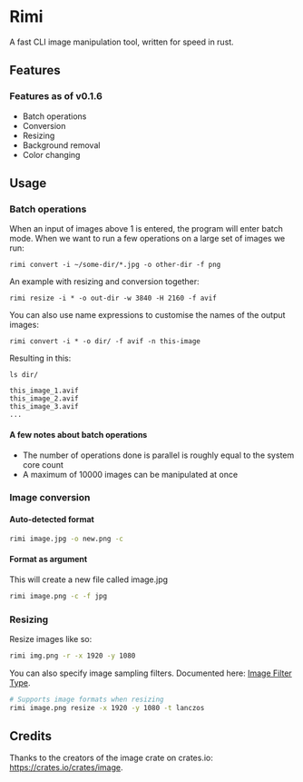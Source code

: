# Rimi

A fast CLI image manipulation tool, written for speed in rust.

## Features

### Features as of v0.1.6

- Batch operations
- Conversion
- Resizing
- Background removal
- Color changing

## Usage

### Batch operations

When an input of images above 1 is entered, the program will enter batch mode.
When we want to run a few operations on a large set of images we run:

```Shell
rimi convert -i ~/some-dir/*.jpg -o other-dir -f png
```

An example with resizing and conversion together:

```Shell
rimi resize -i * -o out-dir -w 3840 -H 2160 -f avif
```

You can also use name expressions to customise the names of the output images:

```Shell
rimi convert -i * -o dir/ -f avif -n this-image
```

Resulting in this:
```Shell
ls dir/

this_image_1.avif
this_image_2.avif
this_image_3.avif
...
```
#### A few notes about batch operations

- The number of operations done is parallel is roughly equal to the system core count
- A maximum of 10000 images can be manipulated at once

### Image conversion

#### Auto-detected format

```bash
rimi image.jpg -o new.png -c
```

#### Format as argument

This will create a new file called image.jpg

```bash
rimi image.png -c -f jpg
```

### Resizing

Resize images like so:

```bash
rimi img.png -r -x 1920 -y 1080
```

You can also specify image sampling filters. Documented here:
[Image Filter Type](https://docs.rs/image/0.25.5/image/imageops/enum.FilterType.html).

```bash
# Supports image formats when resizing
rimi image.png resize -x 1920 -y 1080 -t lanczos
```

## Credits

Thanks to the creators of the image crate on crates<!---->.io:
<https://crates.io/crates/image>.
